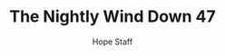 ---
image: /assets/img/nwd/47_nwd_psalm_62_1_a_tpt.png
title: The Nightly Wind Down 47
categories:
  - The Nightly Wind Down
author: Hope Staff
notes: The Nightly Wind Down 47
embed: >-
  EMBED_GOES_HERE
transcript: >-
  SOME LINES OF TEXT START HERE
---